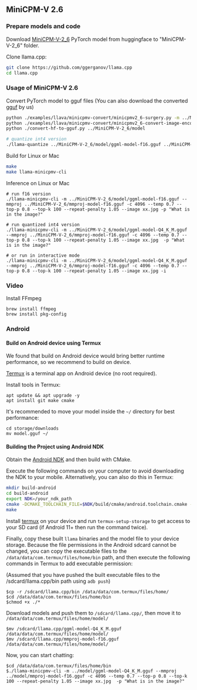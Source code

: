 ## MiniCPM-V 2.6

### Prepare models and code

Download [MiniCPM-V-2_6](https://huggingface.co/openbmb/MiniCPM-V-2_6) PyTorch model from huggingface to "MiniCPM-V-2_6" folder.

Clone llama.cpp:
```bash
git clone https://github.com/ggerganov/llama.cpp
cd llama.cpp
```

### Usage of MiniCPM-V 2.6

Convert PyTorch model to gguf files (You can also download the converted [gguf](https://huggingface.co/openbmb/MiniCPM-V-2_6-gguf) by us)

```bash
python ./examples/llava/minicpmv-convert/minicpmv2_6-surgery.py -m ../MiniCPM-V-2_6
python ./examples/llava/minicpmv-convert/minicpmv2_6-convert-image-encoder-to-gguf.py -m ../MiniCPM-V-2_6 --minicpmv-projector ../MiniCPM-V-2_6/minicpmv.projector --output-dir ../MiniCPM-V-2_6/ --image-mean 0.5 0.5 0.5 --image-std 0.5 0.5 0.5
python ./convert-hf-to-gguf.py ../MiniCPM-V-2_6/model

# quantize int4 version
./llama-quantize ../MiniCPM-V-2_6/model/ggml-model-f16.gguf ../MiniCPM-V-2_6/model/ggml-model-Q4_K_M.gguf Q4_K_M
```

Build for Linux or Mac

```bash
make
make llama-minicpmv-cli
```

Inference on Linux or Mac
```
# run f16 version
./llama-minicpmv-cli -m ../MiniCPM-V-2_6/model/ggml-model-f16.gguf --mmproj ../MiniCPM-V-2_6/mmproj-model-f16.gguf -c 4096 --temp 0.7 --top-p 0.8 --top-k 100 --repeat-penalty 1.05 --image xx.jpg -p "What is in the image?"

# run quantized int4 version
./llama-minicpmv-cli -m ../MiniCPM-V-2_6/model/ggml-model-Q4_K_M.gguf --mmproj ../MiniCPM-V-2_6/mmproj-model-f16.gguf -c 4096 --temp 0.7 --top-p 0.8 --top-k 100 --repeat-penalty 1.05 --image xx.jpg  -p "What is in the image?"

# or run in interactive mode
./llama-minicpmv-cli -m ../MiniCPM-V-2_6/model/ggml-model-Q4_K_M.gguf --mmproj ../MiniCPM-V-2_6/mmproj-model-f16.gguf -c 4096 --temp 0.7 --top-p 0.8 --top-k 100 --repeat-penalty 1.05 --image xx.jpg -i
```

### Video
Install FFmpeg
```
brew install ffmpeg
brew install pkg-config
```

### Android

#### Build on Android device using Termux
We found that build on Android device would bring better runtime performance, so we recommend to build on device.

[Termux](https://github.com/termux/termux-app#installation) is a terminal app on Android device (no root required).

Install tools in Termux:
```
apt update && apt upgrade -y
apt install git make cmake
```

It's recommended to move your model inside the `~/` directory for best performance:
```
cd storage/downloads
mv model.gguf ~/
```

#### Building the Project using Android NDK
Obtain the [Android NDK](https://developer.android.com/ndk) and then build with CMake.

Execute the following commands on your computer to avoid downloading the NDK to your mobile. Alternatively, you can also do this in Termux:

```bash
mkdir build-android
cd build-android
export NDK=/your_ndk_path
cmake -DCMAKE_TOOLCHAIN_FILE=$NDK/build/cmake/android.toolchain.cmake -DANDROID_ABI=arm64-v8a -DANDROID_PLATFORM=android-23 -DCMAKE_C_FLAGS=-march=armv8.4a+dotprod ..
make
```

Install [termux](https://github.com/termux/termux-app#installation) on your device and run `termux-setup-storage` to get access to your SD card (if Android 11+ then run the command twice).

Finally, copy these built `llama` binaries and the model file to your device storage. Because the file permissions in the Android sdcard cannot be changed, you can copy the executable files to the `/data/data/com.termux/files/home/bin` path, and then execute the following commands in Termux to add executable permission:

(Assumed that you have pushed the built executable files to the /sdcard/llama.cpp/bin path using `adb push`)
```
$cp -r /sdcard/llama.cpp/bin /data/data/com.termux/files/home/
$cd /data/data/com.termux/files/home/bin
$chmod +x ./*
```

Download models and push them to `/sdcard/llama.cpp/`, then move it to `/data/data/com.termux/files/home/model/`

```
$mv /sdcard/llama.cpp/ggml-model-Q4_K_M.gguf /data/data/com.termux/files/home/model/
$mv /sdcard/llama.cpp/mmproj-model-f16.gguf /data/data/com.termux/files/home/model/
```

Now, you can start chatting:
```
$cd /data/data/com.termux/files/home/bin
$./llama-minicpmv-cli -m ../model/ggml-model-Q4_K_M.gguf --mmproj ../model/mmproj-model-f16.gguf -c 4096 --temp 0.7 --top-p 0.8 --top-k 100 --repeat-penalty 1.05 --image xx.jpg  -p "What is in the image?"
```
